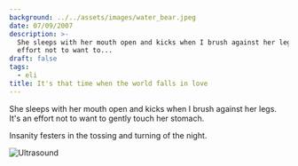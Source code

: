 ```yaml
---
background: ../../assets/images/water_bear.jpeg
date: 07/09/2007
description: >-
  She sleeps with her mouth open and kicks when I brush against her legs It's an
  effort not to want to...
draft: false
tags:
  - eli
title: It's that time when the world falls in love
---
```

  
She sleeps with her mouth open and kicks when I brush against her legs. It's an effort not to want to gently touch her stomach.  
  
Insanity festers in the tossing and turning of the night.  
  
![Ultrasound](https://lh3.googleusercontent.com/pw/ACtC-3d9UkSEMvDuMWa8BLA5Xor2alUIZ7BT4XLtWl8l-QASCusHaCRR2PoYPubjQnVFEL04IJsV8bP528wBXzLEZfFGRPRCsSKfQACcoHYv6aa2C6fiV7XWMKLWa17w6CcG5TFjF6V1XgIfQpoenBHiSPvc7w=w360-h277-no?authuser=0)  

